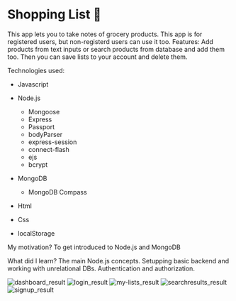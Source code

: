# Shopping List 📃

This app lets you to take notes of grocery products. This app is for
registered users, but non-registerd users can use it too. 
Features: Add products from text inputs or search
products from database and add them too. 
Then you can save lists to your account and delete them.

Technologies used:
- Javascript 
 
- Node.js
  - Mongoose
  - Express
  - Passport
  - bodyParser
  - express-session
  - connect-flash
  - ejs 
  - bcrypt
  
- MongoDB
  - MongoDB Compass
  
- Html
- Css
- localStorage

My motivation?
  To get introduced to Node.js and MongoDB
  
What did I learn?
  The main Node.js concepts. Setupping basic backend and working with unrelational DBs. Authentication and authorization.  

![dashboard_result](https://user-images.githubusercontent.com/88674998/155677658-74ee06d8-8b77-4712-b594-f4ee52671719.jpg)
![login_result](https://user-images.githubusercontent.com/88674998/155677660-7da26338-0f8e-4e82-8501-eab8b34d158d.jpg)
![my-lists_result](https://user-images.githubusercontent.com/88674998/155677661-0c19c407-25d2-4652-807a-e2fcbd439e63.jpg)
![searchresults_result](https://user-images.githubusercontent.com/88674998/155677662-e705d453-f2db-4d6a-9a45-aec41effbc2c.jpg)
![signup_result](https://user-images.githubusercontent.com/88674998/155677663-9a797014-72ac-43d5-a624-a9b1574ed8ec.jpg)
